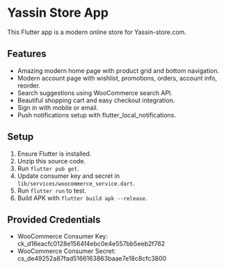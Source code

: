 # Yassin Store App

This Flutter app is a modern online store for Yassin-store.com.

## Features
- Amazing modern home page with product grid and bottom navigation.
- Modern account page with wishlist, promotions, orders, account info, reorder.
- Search suggestions using WooCommerce search API.
- Beautiful shopping cart and easy checkout integration.
- Sign in with mobile or email.
- Push notifications setup with flutter_local_notifications.

## Setup
1. Ensure Flutter is installed.
2. Unzip this source code.
3. Run `flutter pub get`.
4. Update consumer key and secret in `lib/services/woocommerce_service.dart`.
5. Run `flutter run` to test.
6. Build APK with `flutter build apk --release`.

## Provided Credentials
- WooCommerce Consumer Key: ck_d16eacfc0128e1564f4ebc0e4e557bb5eeb2f762
- WooCommerce Consumer Secret: cs_de49252a87fad5166163863baae7e18c8cfc3800
